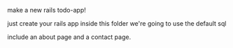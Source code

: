 make a new rails todo-app!

just create your rails app inside this folder
we're going to use the default sql

include an about page and a contact page.